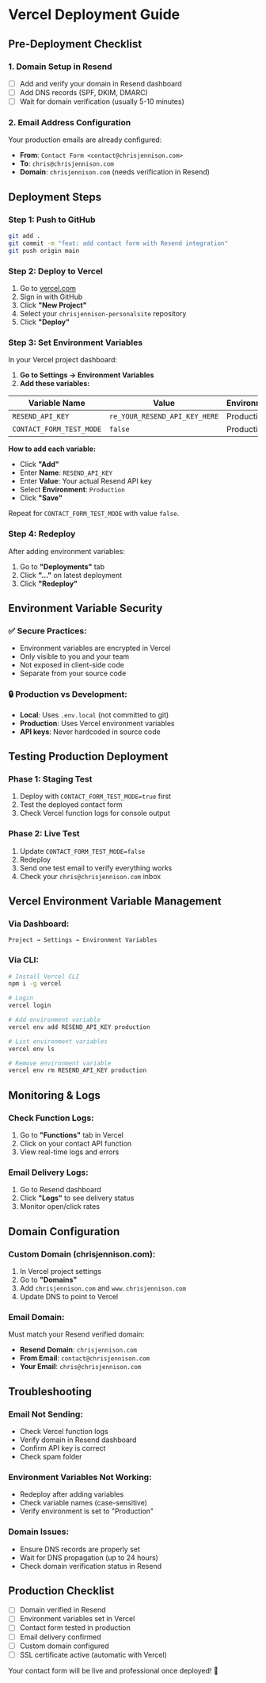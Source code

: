# Vercel Deployment Guide

## **Pre-Deployment Checklist**

### **1. Domain Setup in Resend**
- [ ] Add and verify your domain in Resend dashboard
- [ ] Add DNS records (SPF, DKIM, DMARC)
- [ ] Wait for domain verification (usually 5-10 minutes)

### **2. Email Address Configuration**
Your production emails are already configured:
- **From**: `Contact Form <contact@chrisjennison.com>`
- **To**: `chris@chrisjennison.com`
- **Domain**: `chrisjennison.com` (needs verification in Resend)

## **Deployment Steps**

### **Step 1: Push to GitHub**
```bash
git add .
git commit -m "feat: add contact form with Resend integration"
git push origin main
```

### **Step 2: Deploy to Vercel**
1. Go to [vercel.com](https://vercel.com)
2. Sign in with GitHub
3. Click **"New Project"**
4. Select your `chrisjennison-personalsite` repository
5. Click **"Deploy"**

### **Step 3: Set Environment Variables**
In your Vercel project dashboard:

1. **Go to Settings → Environment Variables**
2. **Add these variables:**

| Variable Name | Value | Environment |
|---------------|-------|-------------|
| `RESEND_API_KEY` | `re_YOUR_RESEND_API_KEY_HERE` | Production |
| `CONTACT_FORM_TEST_MODE` | `false` | Production |

**How to add each variable:**
- Click **"Add"**
- Enter **Name**: `RESEND_API_KEY`
- Enter **Value**: Your actual Resend API key
- Select **Environment**: `Production`
- Click **"Save"**

Repeat for `CONTACT_FORM_TEST_MODE` with value `false`.

### **Step 4: Redeploy**
After adding environment variables:
1. Go to **"Deployments"** tab
2. Click **"..."** on latest deployment
3. Click **"Redeploy"**

## **Environment Variable Security**

### **✅ Secure Practices:**
- Environment variables are encrypted in Vercel
- Only visible to you and your team
- Not exposed in client-side code
- Separate from your source code

### **🔒 Production vs Development:**
- **Local**: Uses `.env.local` (not committed to git)
- **Production**: Uses Vercel environment variables
- **API keys**: Never hardcoded in source code

## **Testing Production Deployment**

### **Phase 1: Staging Test**
1. Deploy with `CONTACT_FORM_TEST_MODE=true` first
2. Test the deployed contact form
3. Check Vercel function logs for console output

### **Phase 2: Live Test**
1. Update `CONTACT_FORM_TEST_MODE=false`
2. Redeploy
3. Send one test email to verify everything works
4. Check your `chris@chrisjennison.com` inbox

## **Vercel Environment Variable Management**

### **Via Dashboard:**
```
Project → Settings → Environment Variables
```

### **Via CLI:**
```bash
# Install Vercel CLI
npm i -g vercel

# Login
vercel login

# Add environment variable
vercel env add RESEND_API_KEY production

# List environment variables
vercel env ls

# Remove environment variable
vercel env rm RESEND_API_KEY production
```

## **Monitoring & Logs**

### **Check Function Logs:**
1. Go to **"Functions"** tab in Vercel
2. Click on your contact API function
3. View real-time logs and errors

### **Email Delivery Logs:**
1. Go to Resend dashboard
2. Click **"Logs"** to see delivery status
3. Monitor open/click rates

## **Domain Configuration**

### **Custom Domain (chrisjennison.com):**
1. In Vercel project settings
2. Go to **"Domains"**
3. Add `chrisjennison.com` and `www.chrisjennison.com`
4. Update DNS to point to Vercel

### **Email Domain:**
Must match your Resend verified domain:
- **Resend Domain**: `chrisjennison.com`
- **From Email**: `contact@chrisjennison.com`
- **Your Email**: `chris@chrisjennison.com`

## **Troubleshooting**

### **Email Not Sending:**
- Check Vercel function logs
- Verify domain in Resend dashboard
- Confirm API key is correct
- Check spam folder

### **Environment Variables Not Working:**
- Redeploy after adding variables
- Check variable names (case-sensitive)
- Verify environment is set to "Production"

### **Domain Issues:**
- Ensure DNS records are properly set
- Wait for DNS propagation (up to 24 hours)
- Check domain verification status in Resend

## **Production Checklist**

- [ ] Domain verified in Resend
- [ ] Environment variables set in Vercel
- [ ] Contact form tested in production
- [ ] Email delivery confirmed
- [ ] Custom domain configured
- [ ] SSL certificate active (automatic with Vercel)

Your contact form will be live and professional once deployed! 🚀
